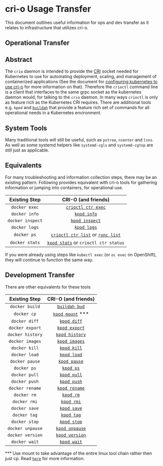 # cri-o Usage Transfer

This document outlines useful information for ops and dev transfer as it relates to infrastructure that utilizes cri-o.

## Operational Transfer

## Abstract

The `crio` daemon is intended to provide the [CRI](https://github.com/kubernetes/community/blob/master/contributors/devel/container-runtime-interface.md) socket needed for Kubernetes to use for automating deployment, scaling, and management of containerized applications (See the document for [configuring kubernetes to use cri-o](./kubernetes.md) for more information on that).
Therefore the `crioctl` command line is a client that interfaces to the same grpc socket as the kubernetes daemon would, for talking to the `crio` daemon.
In many ways `crioctl` is only as feature rich as the Kubernetes CRI requires.
There are additional tools e.g. `kpod` and [`buildah`](https://github.com/projectatomic/buildah) that provide a feature rich set of commands for all operational needs in a Kubernetes environment.


## System Tools

Many traditional tools will still be useful, such as `pstree`, `nsenter` and `lsns`.
As well as some systemd helpers like `systemd-cgls` and `systemd-cgtop` are still just as applicable.

## Equivalents

For many troubleshooting and information collection steps, there may be an existing pattern.
Following provides equivalent with cri-o tools for gathering information or jumping into containers, for operational use.

| Existing Step | CRI-O (and friends) |
| :---: | :---: |
| `docker exec` | [`crioctl ctr exec`](./docs/crio.8.md) |
| `docker info` | [`kpod info`](./docs/kpod-info.1.md)  |
| `docker inspect` | [`kpod inspect`](./docs/kpod-inspect.1.md)       |
| `docker logs` | [`kpod logs`](./docs/kpod-logs.1.md)                 |
| `docker ps` | [`crioctl ctr list`](./docs/crio.8.md) or [`runc list`](https://github.com/opencontainers/runc/blob/master/man/runc-list.8.md) |
| `docker stats` | [`kpod stats`](./docs/kpod-stats.1.md) or `crioctl ctr status`|

If you were already using steps like `kubectl exec` (or `oc exec` on OpenShift), they will continue to function the same way.

## Development Transfer

There are other equivalents for these tools

| Existing Step | CRI-O (and friends) |
| :---: | :---: |
| `docker build`  | [`buildah bud`](https://github.com/projectatomic/buildah/blob/master/docs/buildah-bud.md) |
| `docker cp`     | [`kpod mount`](./docs/kpod-cp.1.md) ***   |
| `docker diff`   | [`kpod diff`](./docs/kpod-diff.1.md)      |
| `docker export` | [`kpod export`](./docs/kpod-export.1.md)  |
| `docker history`| [`kpod history`](./docs/kpod-history.1.md)|
| `docker images` | [`kpod images`](./docs/kpod-images.1.md)  |
| `docker kill`   | [`kpod kill`](./docs/kpod-kill.1.md)  |
| `docker load`   | [`kpod load`](./docs/kpod-load.1.md)      |
| `docker pause`  | [`kpod pause`](./docs/kpod-pause.1.md)    |
| `docker ps`     | [`kpod ps`](./docs/kpod-ps.1.md)          |
| `docker pull`   | [`kpod pull`](./docs/kpod-pull.1.md)      |
| `docker push`   | [`kpod push`](./docs/kpod-push.1.md)      |
| `docker rename` | [`kpod rename`](./docs/kpod-rename.1.md)  |
| `docker rm`     | [`kpod rm`](./docs/kpod-rm.1.md)          |
| `docker rmi`    | [`kpod rmi`](./docs/kpod-rmi.1.md)        |
| `docker save`   | [`kpod save`](./docs/kpod-save.1.md)      |
| `docker tag`    | [`kpod tag`](./docs/kpod-tag.1.md)        |
| `docker stop`   | [`kpod stop`](./docs/kpod-stop.1.md)      |
| `docker unpause`| [`kpod unpause`](./docs/kpod-unpause.1.md)|
| `docker version`| [`kpod version`](./docs/kpod-version.1.md)|
| `docker wait`   | [`kpod wait`](./docs/kpod-wait.1.md)|

*** Use mount to take advantage of the entire linux tool chain rather then just cp.  Read [`here`](./docs/kpod-cp.1.md) for more information.

